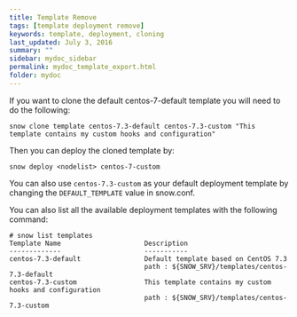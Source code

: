 ```yaml
---
title: Template Remove
tags: [template deployment remove]
keywords: template, deployment, cloning
last_updated: July 3, 2016
summary: ""
sidebar: mydoc_sidebar
permalink: mydoc_template_export.html
folder: mydoc
---
```


If you want to clone the default centos-7-default template you will need to do the following:

```
snow clone template centos-7.3-default centos-7.3-custom "This template contains my custom hooks and configuration"
```
Then you can deploy the cloned template by:

```
snow deploy <nodelist> centos-7-custom
```
You can also use ```centos-7.3-custom``` as your default deployment template by changing the ```DEFAULT_TEMPLATE``` value in snow.conf.

You can also list all the available deployment templates with the following command:

```
# snow list templates
Template Name                     Description
-------------                     -----------
centos-7.3-default                Default template based on CentOS 7.3
                                  path : ${SNOW_SRV}/templates/centos-7.3-default
centos-7.3-custom                 This template contains my custom hooks and configuration
                                  path : ${SNOW_SRV}/templates/centos-7.3-custom
```
